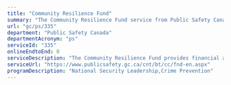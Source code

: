 ```yaml
---
title: "Community Resilience Fund"
summary: "The Community Resilience Fund service from Public Safety Canada is not available end-to-end online, according to the GC Service Inventory."
url: "gc/ps/335"
department: "Public Safety Canada"
departmentAcronym: "ps"
serviceId: "335"
onlineEndtoEnd: 0
serviceDescription: "The Community Resilience Fund provides financial assistance to enhance and/or support countering radicalization to violence research and programming across Canada."
serviceUrl: "https://www.publicsafety.gc.ca/cnt/bt/cc/fnd-en.aspx"
programDescription: "National Security Leadership,Crime Prevention"
---
```

